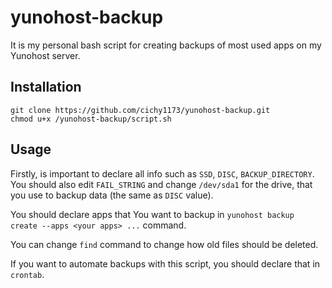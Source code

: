 # yunohost-backup

It is my personal bash script for creating backups of most used apps on my Yunohost server.

## Installation

```bash=
git clone https://github.com/cichy1173/yunohost-backup.git
chmod u+x /yunohost-backup/script.sh
```
## Usage
Firstly, is important to declare all info such as `SSD`, `DISC`, `BACKUP_DIRECTORY`. You should also edit `FAIL_STRING` and change `/dev/sda1` for the drive, that you use to backup data (the same as `DISC` value).

You should declare apps that You want to backup in `yunohost backup create --apps <your apps> ...` command.

You can change `find` command to change how old files should be deleted. 

If you want to automate backups with this script, you should declare that in `crontab`.